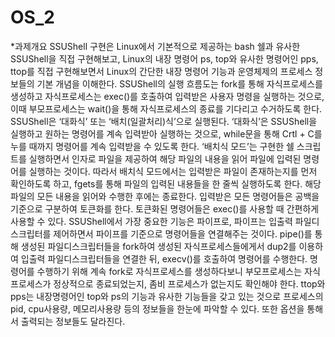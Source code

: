 # OS_2
*과제개요
SSUShell 구현은 Linux에서 기본적으로 제공하는 bash 쉘과 유사한 SSUShell을 직접 구현해보고, Linux의 내장 명령어 ps, top와 유사한 명령어인 pps, ttop를 직접 구현해보면서 Linux의 간단한 내장 명령어 기능과 운영체제의 프로세스 정보들의 기본 개념을 이해한다. SSUShell의 실행 흐름도는 fork를 통해 자식프로세스를 생성하고 자식프로세스는 exec()를 호출하여 입력받은 사용자 명령을 실행하는 것으로, 이때 부모프로세스는 wait()을 통해 자식프로세스의 종료를 기다리고 수거하도록 한다. SSUShell은 ‘대화식’ 또는 ‘배치(일괄처리)식’으로 실행된다. ‘대화식’은 SSUShell을 실행하고 원하는 명령어를 계속 입력받아 실행하는 것으로, while문을 통해 Crtl + C를 누를 때까지 명령어를 계속 입력받을 수 있도록 한다. ‘배치식 모드’는 구현한 쉘 스크립트를 실행하면서 인자로 파일을 제공하여 해당 파일의 내용을 읽어 파일에 입력된 명령어를 실행하는 것이다. 따라서 배치식 모드에서는 입력받은 파일이 존재하는지를 먼저 확인하도록 하고, fgets를 통해 파일의 입력된 내용들을 한 줄씩 실행하도록 한다. 해당 파일의 모든 내용을 읽어와 수행한 후에는 종료한다. 입력받은 모든 명령어들은 공백을 기준으로 구분하여 토큰화를 한다. 토큰화된 명령어들은 exec()를 사용할 때 간편하게 사용할 수 있다. 
SSUShell에서 가장 중요한 기능은 파이프로, 파이프는 입출력 파일디스크립터를 제어하면서 파이프를 기준으로 명령어들을 연결해주는 것이다. pipe()를 통해 생성된 파일디스크립터들을 fork하여 생성된 자식프로세스들에게서 dup2를 이용하여 입출력 파일디스크립터들을 연결한 뒤, execv()를 호출하여 명령어를 수행한다. 
명령어를 수행하기 위해 계속 fork로 자식프로세스를 생성하다보니 부모프로세스는 자식프로세스가 정상적으로 종료되었는지, 좀비 프로세스가 없는지도 확인해야 한다.
ttop와 pps는 내장명령어인 top와 ps의 기능과 유사한 기능들을 갖고 있는 것으로 프로세스의 pid, cpu사용량, 메모리사용량 등의 정보들을 한눈에 파악할 수 있다. 또한 옵션을 통해서 출력되는 정보들도 달라진다. 
